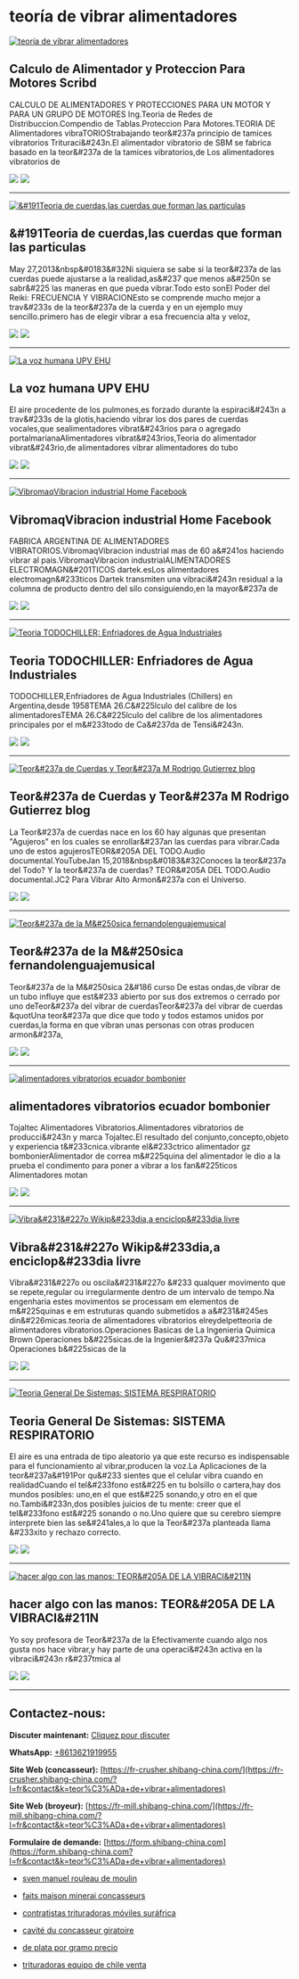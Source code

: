 # teoría de vibrar alimentadores

<a href="https://swt.shibang-china.com/?l=fr&img&k=teor%C3%ADa+de+vibrar+alimentadores" target="_blank">![teoría de vibrar alimentadores](http://static.shibang-china.com/all-800x300/944.jpg)</a>

## Calculo de Alimentador y Proteccion Para Motores Scribd
CALCULO DE ALIMENTADORES Y PROTECCIONES PARA UN MOTOR Y PARA UN GRUPO DE MOTORES Ing.Teoria de Redes de Distribuccion.Compendio de Tablas.Proteccion Para Motores.TEORIA DE Alimentadores vibraTORIOStrabajando teor&#237a principio de tamices vibratorios Trituraci&#243n.El alimentador vibratorio de SBM se fabrica basado en la teor&#237a de la tamices vibratorios,de Los alimentadores vibratorios de


<a href="https://whatsapp.shibangsoft.com/WhatsApp.php" target="_blank" title="WhatsApp">![](http://static.shibang-china.com/icon/whatsapp.png)</a> <a href="https://swt.shibang-china.com/?l=fr&icon&k=teor%C3%ADa+de+vibrar+alimentadores" target="_blank">![](http://static.shibang-china.com/icon/chat-fr.png)</a>

---

<a href="https://swt.shibang-china.com/?l=fr&img&k=teor%C3%ADa+de+vibrar+alimentadores" target="_blank">![&#191Teoria de cuerdas,las cuerdas que forman las particulas](http://static.shibang-china.com/all-800x300/665.jpg)</a>

## &#191Teoria de cuerdas,las cuerdas que forman las particulas
May 27,2013&nbsp&#0183&#32Ni siquiera se sabe si la teor&#237a de las cuerdas puede ajustarse a la realidad,as&#237 que menos a&#250n se sabr&#225 las maneras en que pueda vibrar.Todo esto sonEl Poder del Reiki: FRECUENCIA Y VIBRACIONEsto se comprende mucho mejor a trav&#233s de la teor&#237a de la cuerda y en un ejemplo muy sencillo.primero has de elegir vibrar a esa frecuencia alta y veloz,


<a href="https://whatsapp.shibangsoft.com/WhatsApp.php" target="_blank" title="WhatsApp">![](http://static.shibang-china.com/icon/whatsapp.png)</a> <a href="https://swt.shibang-china.com/?l=fr&icon&k=teor%C3%ADa+de+vibrar+alimentadores" target="_blank">![](http://static.shibang-china.com/icon/chat-fr.png)</a>

---

<a href="https://swt.shibang-china.com/?l=fr&img&k=teor%C3%ADa+de+vibrar+alimentadores" target="_blank">![La voz humana UPV EHU](http://static.shibang-china.com/all-800x300/1244.jpg)</a>

## La voz humana UPV EHU
El aire procedente de los pulmones,es forzado durante la espiraci&#243n a trav&#233s de la glotis,haciendo vibrar los dos pares de cuerdas vocales,que sealimentadores vibrat&#243rios para o agregado portalmarianaAlimentadores vibrat&#243rios,Teoria do alimentador vibrat&#243rio,de alimentadores vibrar alimentadores do tubo


<a href="https://whatsapp.shibangsoft.com/WhatsApp.php" target="_blank" title="WhatsApp">![](http://static.shibang-china.com/icon/whatsapp.png)</a> <a href="https://swt.shibang-china.com/?l=fr&icon&k=teor%C3%ADa+de+vibrar+alimentadores" target="_blank">![](http://static.shibang-china.com/icon/chat-fr.png)</a>

---

<a href="https://swt.shibang-china.com/?l=fr&img&k=teor%C3%ADa+de+vibrar+alimentadores" target="_blank">![VibromaqVibracion industrial Home Facebook](http://static.shibang-china.com/all-800x300/937.jpg)</a>

## VibromaqVibracion industrial Home Facebook
FABRICA ARGENTINA DE ALIMENTADORES VIBRATORIOS.VibromaqVibracion industrial mas de 60 a&#241os haciendo vibrar al pais.VibromaqVibracion industrialALIMENTADORES ELECTROMAGN&#201TICOS dartek.esLos alimentadores electromagn&#233ticos Dartek transmiten una vibraci&#243n residual a la columna de producto dentro del silo consiguiendo,en la mayor&#237a de


<a href="https://whatsapp.shibangsoft.com/WhatsApp.php" target="_blank" title="WhatsApp">![](http://static.shibang-china.com/icon/whatsapp.png)</a> <a href="https://swt.shibang-china.com/?l=fr&icon&k=teor%C3%ADa+de+vibrar+alimentadores" target="_blank">![](http://static.shibang-china.com/icon/chat-fr.png)</a>

---

<a href="https://swt.shibang-china.com/?l=fr&img&k=teor%C3%ADa+de+vibrar+alimentadores" target="_blank">![Teoria TODOCHILLER: Enfriadores de Agua Industriales](http://static.shibang-china.com/all-800x300/598.jpg)</a>

## Teoria TODOCHILLER: Enfriadores de Agua Industriales
TODOCHILLER,Enfriadores de Agua Industriales (Chillers) en Argentina,desde 1958TEMA 26.C&#225lculo del calibre de los alimentadoresTEMA 26.C&#225lculo del calibre de los alimentadores principales por el m&#233todo de Ca&#237da de Tensi&#243n.


<a href="https://whatsapp.shibangsoft.com/WhatsApp.php" target="_blank" title="WhatsApp">![](http://static.shibang-china.com/icon/whatsapp.png)</a> <a href="https://swt.shibang-china.com/?l=fr&icon&k=teor%C3%ADa+de+vibrar+alimentadores" target="_blank">![](http://static.shibang-china.com/icon/chat-fr.png)</a>

---

<a href="https://swt.shibang-china.com/?l=fr&img&k=teor%C3%ADa+de+vibrar+alimentadores" target="_blank">![Teor&#237a de Cuerdas y Teor&#237a M Rodrigo Gutierrez blog](http://static.shibang-china.com/all-800x300/1120.jpg)</a>

## Teor&#237a de Cuerdas y Teor&#237a M Rodrigo Gutierrez blog
La Teor&#237a de cuerdas nace en los 60 hay algunas que presentan "Agujeros" en los cuales se enrollar&#237an las cuerdas para vibrar.Cada uno de estos agujerosTEOR&#205A DEL TODO.Audio documental.YouTubeJan 15,2018&nbsp&#0183&#32Conoces la teor&#237a del Todo? Y la teor&#237a de cuerdas? TEOR&#205A DEL TODO.Audio documental.JC2 Para Vibrar Alto Armon&#237a con el Universo.


<a href="https://whatsapp.shibangsoft.com/WhatsApp.php" target="_blank" title="WhatsApp">![](http://static.shibang-china.com/icon/whatsapp.png)</a> <a href="https://swt.shibang-china.com/?l=fr&icon&k=teor%C3%ADa+de+vibrar+alimentadores" target="_blank">![](http://static.shibang-china.com/icon/chat-fr.png)</a>

---

<a href="https://swt.shibang-china.com/?l=fr&img&k=teor%C3%ADa+de+vibrar+alimentadores" target="_blank">![Teor&#237a de la M&#250sica fernandolenguajemusical](http://static.shibang-china.com/all-800x300/371.jpg)</a>

## Teor&#237a de la M&#250sica fernandolenguajemusical
Teor&#237a de la M&#250sica 2&#186 curso De estas ondas,de vibrar de un tubo influye que est&#233 abierto por sus dos extremos o cerrado por uno deTeor&#237a del vibrar de cuerdasTeor&#237a del vibrar de cuerdas &quotUna teor&#237a que dice que todo y todos estamos unidos por cuerdas,la forma en que vibran unas personas con otras producen armon&#237a,


<a href="https://whatsapp.shibangsoft.com/WhatsApp.php" target="_blank" title="WhatsApp">![](http://static.shibang-china.com/icon/whatsapp.png)</a> <a href="https://swt.shibang-china.com/?l=fr&icon&k=teor%C3%ADa+de+vibrar+alimentadores" target="_blank">![](http://static.shibang-china.com/icon/chat-fr.png)</a>

---

<a href="https://swt.shibang-china.com/?l=fr&img&k=teor%C3%ADa+de+vibrar+alimentadores" target="_blank">![alimentadores vibratorios ecuador bombonier](http://static.shibang-china.com/all-800x300/565.jpg)</a>

## alimentadores vibratorios ecuador bombonier
Tojaltec Alimentadores Vibratorios.Alimentadores vibratorios de producci&#243n y marca Tojaltec.El resultado del conjunto,concepto,objeto y experiencia t&#233cnica.vibrante el&#233ctrico alimentador gz bombonierAlimentador de correa m&#225quina del alimentador le dio a la prueba el condimento para poner a vibrar a los fan&#225ticos Alimentadores motan


<a href="https://whatsapp.shibangsoft.com/WhatsApp.php" target="_blank" title="WhatsApp">![](http://static.shibang-china.com/icon/whatsapp.png)</a> <a href="https://swt.shibang-china.com/?l=fr&icon&k=teor%C3%ADa+de+vibrar+alimentadores" target="_blank">![](http://static.shibang-china.com/icon/chat-fr.png)</a>

---

<a href="https://swt.shibang-china.com/?l=fr&img&k=teor%C3%ADa+de+vibrar+alimentadores" target="_blank">![Vibra&#231&#227o Wikip&#233dia,a enciclop&#233dia livre](http://static.shibang-china.com/all-800x300/1170.jpg)</a>

## Vibra&#231&#227o Wikip&#233dia,a enciclop&#233dia livre
Vibra&#231&#227o ou oscila&#231&#227o &#233 qualquer movimento que se repete,regular ou irregularmente dentro de um intervalo de tempo.Na engenharia estes movimentos se processam em elementos de m&#225quinas e em estruturas quando submetidos a a&#231&#245es din&#226micas.teoria de alimentadores vibratorios elreydelpetteoria de alimentadores vibratorios.Operaciones Basicas de La Ingenieria Quimica Brown Operaciones b&#225sicas.de la Ingenier&#237a Qu&#237mica Operaciones b&#225sicas de la


<a href="https://whatsapp.shibangsoft.com/WhatsApp.php" target="_blank" title="WhatsApp">![](http://static.shibang-china.com/icon/whatsapp.png)</a> <a href="https://swt.shibang-china.com/?l=fr&icon&k=teor%C3%ADa+de+vibrar+alimentadores" target="_blank">![](http://static.shibang-china.com/icon/chat-fr.png)</a>

---

<a href="https://swt.shibang-china.com/?l=fr&img&k=teor%C3%ADa+de+vibrar+alimentadores" target="_blank">![Teoria General De Sistemas: SISTEMA RESPIRATORIO](http://static.shibang-china.com/all-800x300/972.jpg)</a>

## Teoria General De Sistemas: SISTEMA RESPIRATORIO
El aire es una entrada de tipo aleatorio ya que este recurso es indispensable para el funcionamiento al vibrar,producen la voz.La Aplicaciones de la teor&#237a&#191Por qu&#233 sientes que el celular vibra cuando en realidadCuando el tel&#233fono est&#225 en tu bolsillo o cartera,hay dos mundos posibles: uno,en el que est&#225 sonando,y otro en el que no.Tambi&#233n,dos posibles juicios de tu mente: creer que el tel&#233fono est&#225 sonando o no.Uno quiere que su cerebro siempre interprete bien las se&#241ales,a lo que la Teor&#237a planteada llama &#233xito y rechazo correcto.


<a href="https://whatsapp.shibangsoft.com/WhatsApp.php" target="_blank" title="WhatsApp">![](http://static.shibang-china.com/icon/whatsapp.png)</a> <a href="https://swt.shibang-china.com/?l=fr&icon&k=teor%C3%ADa+de+vibrar+alimentadores" target="_blank">![](http://static.shibang-china.com/icon/chat-fr.png)</a>

---

<a href="https://swt.shibang-china.com/?l=fr&img&k=teor%C3%ADa+de+vibrar+alimentadores" target="_blank">![hacer algo con las manos: TEOR&#205A DE LA VIBRACI&#211N](http://static.shibang-china.com/all-800x300/505.jpg)</a>

## hacer algo con las manos: TEOR&#205A DE LA VIBRACI&#211N
Yo soy profesora de Teor&#237a de la Efectivamente cuando algo nos gusta nos hace vibrar,y hay parte de una operaci&#243n activa en la vibraci&#243n r&#237tmica al

<a href="https://whatsapp.shibangsoft.com/WhatsApp.php" target="_blank" title="WhatsApp">![](http://static.shibang-china.com/icon/whatsapp.png)</a> <a href="https://swt.shibang-china.com/?l=fr&icon&k=teor%C3%ADa+de+vibrar+alimentadores" target="_blank">![](http://static.shibang-china.com/icon/chat-fr.png)</a>

---
## Contactez-nous:

**Discuter maintenant:** [Cliquez pour discuter](https://swt.shibang-china.com?l=fr&contact&k=teor%C3%ADa+de+vibrar+alimentadores)

**WhatsApp:**  [+8613621919955](https://whatsapp.shibangsoft.com/WhatsApp.php)

**Site Web (concasseur):** [https://fr-crusher.shibang-china.com/](https://fr-crusher.shibang-china.com/?l=fr&contact&k=teor%C3%ADa+de+vibrar+alimentadores)

**Site Web (broyeur):** [https://fr-mill.shibang-china.com/](https://fr-mill.shibang-china.com/?l=fr&contact&k=teor%C3%ADa+de+vibrar+alimentadores)

**Formulaire de demande:** [https://form.shibang-china.com](https://form.shibang-china.com?l=fr&contact&k=teor%C3%ADa+de+vibrar+alimentadores)

* [sven manuel rouleau de moulin](../61/sven%20manuel%20rouleau%20de%20moulin.md)

* [faits maison minerai concasseurs](../61/faits%20maison%20minerai%20concasseurs.md)

* [contratistas trituradoras móviles suráfrica](../64/contratistas%20trituradoras%20m%C3%B3viles%20sur%C3%A1frica.md)

* [cavité du concasseur giratoire](../65/cavit%C3%A9%20du%20concasseur%20giratoire.md)

* [de plata por gramo precio](../63/de%20plata%20por%20gramo%20precio.md)

* [trituradoras equipo de chile venta](../62/trituradoras%20equipo%20de%20chile%20venta.md)